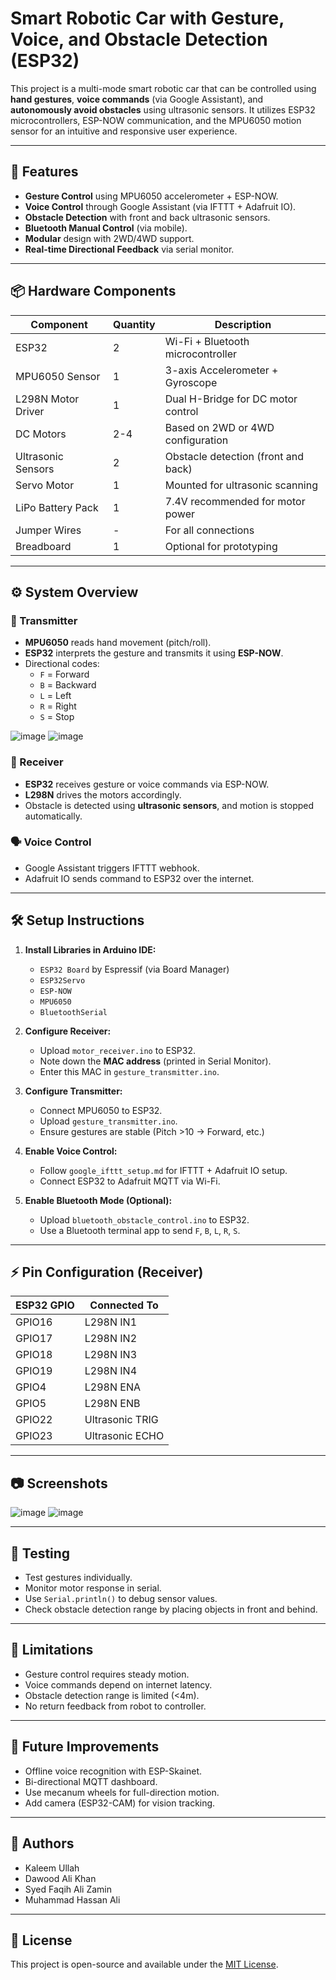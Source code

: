 # Smart Robotic Car with Gesture, Voice, and Obstacle Detection (ESP32)

This project is a multi-mode smart robotic car that can be controlled using **hand gestures**, **voice commands** (via Google Assistant), and **autonomously avoid obstacles** using ultrasonic sensors. It utilizes ESP32 microcontrollers, ESP-NOW communication, and the MPU6050 motion sensor for an intuitive and responsive user experience.

---

## 🚀 Features

- **Gesture Control** using MPU6050 accelerometer + ESP-NOW.
- **Voice Control** through Google Assistant (via IFTTT + Adafruit IO).
- **Obstacle Detection** with front and back ultrasonic sensors.
- **Bluetooth Manual Control** (via mobile).
- **Modular** design with 2WD/4WD support.
- **Real-time Directional Feedback** via serial monitor.

---

## 📦 Hardware Components

| Component         | Quantity | Description |
|------------------|----------|-------------|
| ESP32            | 2        | Wi-Fi + Bluetooth microcontroller |
| MPU6050 Sensor   | 1        | 3-axis Accelerometer + Gyroscope |
| L298N Motor Driver | 1      | Dual H-Bridge for DC motor control |
| DC Motors        | 2-4      | Based on 2WD or 4WD configuration |
| Ultrasonic Sensors | 2      | Obstacle detection (front and back) |
| Servo Motor      | 1        | Mounted for ultrasonic scanning |
| LiPo Battery Pack | 1        | 7.4V recommended for motor power |
| Jumper Wires     | -        | For all connections |
| Breadboard       | 1        | Optional for prototyping |

---

## ⚙️ System Overview

### 🧠 Transmitter
- **MPU6050** reads hand movement (pitch/roll).
- **ESP32** interprets the gesture and transmits it using **ESP-NOW**.
- Directional codes:  
  - `F` = Forward  
  - `B` = Backward  
  - `L` = Left  
  - `R` = Right  
  - `S` = Stop


 
![image](https://github.com/user-attachments/assets/d8d84d08-1980-4864-8319-a388b56fbd15)
![image](https://github.com/user-attachments/assets/bfd7abbb-c3f2-43e7-a110-3e26902b930b)



### 🚗 Receiver
- **ESP32** receives gesture or voice commands via ESP-NOW.
- **L298N** drives the motors accordingly.
- Obstacle is detected using **ultrasonic sensors**, and motion is stopped automatically.

### 🗣️ Voice Control
- Google Assistant triggers IFTTT webhook.
- Adafruit IO sends command to ESP32 over the internet.

---


## 🛠️ Setup Instructions

1. **Install Libraries in Arduino IDE:**
   - `ESP32 Board` by Espressif (via Board Manager)
   - `ESP32Servo`
   - `ESP-NOW`
   - `MPU6050`
   - `BluetoothSerial`

2. **Configure Receiver:**
   - Upload `motor_receiver.ino` to ESP32.
   - Note down the **MAC address** (printed in Serial Monitor).
   - Enter this MAC in `gesture_transmitter.ino`.

3. **Configure Transmitter:**
   - Connect MPU6050 to ESP32.
   - Upload `gesture_transmitter.ino`.
   - Ensure gestures are stable (Pitch >10 → Forward, etc.)

4. **Enable Voice Control:**
   - Follow `google_ifttt_setup.md` for IFTTT + Adafruit IO setup.
   - Connect ESP32 to Adafruit MQTT via Wi-Fi.

5. **Enable Bluetooth Mode (Optional):**
   - Upload `bluetooth_obstacle_control.ino` to ESP32.
   - Use a Bluetooth terminal app to send `F`, `B`, `L`, `R`, `S`.

---

## ⚡ Pin Configuration (Receiver)

| ESP32 GPIO | Connected To    |
|------------|-----------------|
| GPIO16     | L298N IN1       |
| GPIO17     | L298N IN2       |
| GPIO18     | L298N IN3       |
| GPIO19     | L298N IN4       |
| GPIO4      | L298N ENA       |
| GPIO5      | L298N ENB       |
| GPIO22     | Ultrasonic TRIG |
| GPIO23     | Ultrasonic ECHO |

---

## 📷 Screenshots

![image](https://github.com/user-attachments/assets/5bf02d65-8a3a-4fd1-b3d9-28337865709e)
![image](https://github.com/user-attachments/assets/e322d891-5c12-47cb-bd31-1e6bb7fc3a8b)


---

## 🧪 Testing

- Test gestures individually.
- Monitor motor response in serial.
- Use `Serial.println()` to debug sensor values.
- Check obstacle detection range by placing objects in front and behind.

---

## 🧩 Limitations

- Gesture control requires steady motion.
- Voice commands depend on internet latency.
- Obstacle detection range is limited (<4m).
- No return feedback from robot to controller.

---

## 🔮 Future Improvements

- Offline voice recognition with ESP-Skainet.
- Bi-directional MQTT dashboard.
- Use mecanum wheels for full-direction motion.
- Add camera (ESP32-CAM) for vision tracking.

---

## 👥 Authors

- Kaleem Ullah  
- Dawood Ali Khan  
- Syed Faqih Ali Zamin  
- Muhammad Hassan Ali  

---

## 📜 License

This project is open-source and available under the [MIT License](LICENSE).

